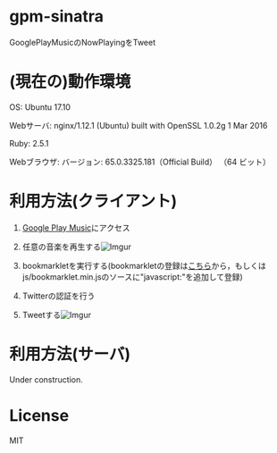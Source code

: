 # gpm-sinatra
GooglePlayMusicのNowPlayingをTweet

# (現在の)動作環境
OS: Ubuntu 17.10

Webサーバ: nginx/1.12.1 (Ubuntu) built with OpenSSL 1.0.2g  1 Mar 2016

Ruby: 2.5.1

Webブラウザ: バージョン: 65.0.3325.181（Official Build） （64 ビット）

# 利用方法(クライアント)

1. [Google Play Music](https://play.google.com/music/listen)にアクセス

2. 任意の音楽を再生する![Imgur](https://i.imgur.com/VBaK4vS.png)

3. bookmarkletを実行する(bookmarkletの登録は[こちら](https://atri-konami.github.io/product/gpm-sinatra)から，もしくはjs/bookmarklet.min.jsのソースに"javascript:"を追加して登録)

4. Twitterの認証を行う

5. Tweetする![Imgur](https://i.imgur.com/W9cyStr.png)

# 利用方法(サーバ)

Under construction.

# License
MIT
